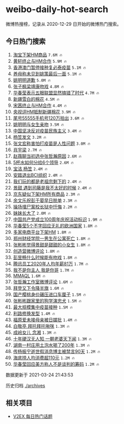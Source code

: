 # weibo-daily-hot-search

微博热搜榜，记录从 2020-12-29 日开始的微博热门搜索。

## 今日热门搜索

<!-- BEGIN -->

1. [淘宝下架HM商品](https://s.weibo.com/weibo?q=%23%E6%B7%98%E5%AE%9D%E4%B8%8B%E6%9E%B6HM%E5%95%86%E5%93%81%23&Refer=top) `7.6M 🔥`
1. [黄轩终止与HM合作](https://s.weibo.com/weibo?q=%23%E9%BB%84%E8%BD%A9%E7%BB%88%E6%AD%A2%E4%B8%8EHM%E5%90%88%E4%BD%9C%23&Refer=top) `5.9M 🔥`
1. [香港澳门暂停接种复必泰疫苗](https://s.weibo.com/weibo?q=%23%E9%A6%99%E6%B8%AF%E6%BE%B3%E9%97%A8%E6%9A%82%E5%81%9C%E6%8E%A5%E7%A7%8D%E5%A4%8D%E5%BF%85%E6%B3%B0%E7%96%AB%E8%8B%97%23&Refer=top) `5.1M 🔥`
1. [养母称未见到姚策最后一面](https://s.weibo.com/weibo?q=%23%E5%85%BB%E6%AF%8D%E7%A7%B0%E6%9C%AA%E8%A7%81%E5%88%B0%E5%A7%9A%E7%AD%96%E6%9C%80%E5%90%8E%E4%B8%80%E9%9D%A2%23&Refer=top) `5.1M 🔥`
1. [姚明明道歉](https://s.weibo.com/weibo?q=%23%E5%A7%9A%E6%98%8E%E6%98%8E%E9%81%93%E6%AD%89%23&Refer=top) `5.0M 🔥`
1. [张子枫梁靖康吻戏](https://s.weibo.com/weibo?q=%23%E5%BC%A0%E5%AD%90%E6%9E%AB%E6%A2%81%E9%9D%96%E5%BA%B7%E5%90%BB%E6%88%8F%23&Refer=top) `4.8M 🔥`
1. [华春莹表示五眼联盟显然搞错了时代](https://s.weibo.com/weibo?q=%23%E5%8D%8E%E6%98%A5%E8%8E%B9%E8%A1%A8%E7%A4%BA%E4%BA%94%E7%9C%BC%E8%81%94%E7%9B%9F%E6%98%BE%E7%84%B6%E6%90%9E%E9%94%99%E4%BA%86%E6%97%B6%E4%BB%A3%23&Refer=top) `4.7M 🔥`
1. [新疆雪白的棉花](https://s.weibo.com/weibo?q=%23%E6%96%B0%E7%96%86%E9%9B%AA%E7%99%BD%E7%9A%84%E6%A3%89%E8%8A%B1%23&Refer=top) `4.5M 🔥`
1. [宋茜终止与HM合作](https://s.weibo.com/weibo?q=%23%E5%AE%8B%E8%8C%9C%E7%BB%88%E6%AD%A2%E4%B8%8EHM%E5%90%88%E4%BD%9C%23&Refer=top) `4.4M 🔥`
1. [央视评HM抵制新疆棉花](https://s.weibo.com/weibo?q=%23%E5%A4%AE%E8%A7%86%E8%AF%84HM%E6%8A%B5%E5%88%B6%E6%96%B0%E7%96%86%E6%A3%89%E8%8A%B1%23&Refer=top) `3.9M 🔥`
1. [尾号55555手机号120万拍出](https://s.weibo.com/weibo?q=%23%E5%B0%BE%E5%8F%B755555%E6%89%8B%E6%9C%BA%E5%8F%B7120%E4%B8%87%E6%8B%8D%E5%87%BA%23&Refer=top) `3.6M 🔥`
1. [姚明明与女生亲吻](https://s.weibo.com/weibo?q=%23%E5%A7%9A%E6%98%8E%E6%98%8E%E4%B8%8E%E5%A5%B3%E7%94%9F%E4%BA%B2%E5%90%BB%23&Refer=top) `3.5M 🔥`
1. [中国坚决反对疫苗民族主义](https://s.weibo.com/weibo?q=%23%E4%B8%AD%E5%9B%BD%E5%9D%9A%E5%86%B3%E5%8F%8D%E5%AF%B9%E7%96%AB%E8%8B%97%E6%B0%91%E6%97%8F%E4%B8%BB%E4%B9%89%23&Refer=top) `3.4M 🔥`
1. [杨笠发文](https://s.weibo.com/weibo?q=%23%E6%9D%A8%E7%AC%A0%E5%8F%91%E6%96%87%23&Refer=top) `3.2M 🔥`
1. [张文宏称害怕打疫苗是人性问题](https://s.weibo.com/weibo?q=%23%E5%BC%A0%E6%96%87%E5%AE%8F%E7%A7%B0%E5%AE%B3%E6%80%95%E6%89%93%E7%96%AB%E8%8B%97%E6%98%AF%E4%BA%BA%E6%80%A7%E9%97%AE%E9%A2%98%23&Refer=top) `3.0M 🔥`
1. [肖宇梁](https://s.weibo.com/weibo?q=%E8%82%96%E5%AE%87%E6%A2%81&Refer=top) `2.7M 🔥`
1. [赵薇聊当初选中张哲瀚原因](https://s.weibo.com/weibo?q=%23%E8%B5%B5%E8%96%87%E8%81%8A%E5%BD%93%E5%88%9D%E9%80%89%E4%B8%AD%E5%BC%A0%E5%93%B2%E7%80%9A%E5%8E%9F%E5%9B%A0%23&Refer=top) `2.6M 🔥`
1. [5杯水如何分给6个领导](https://s.weibo.com/weibo?q=%235%E6%9D%AF%E6%B0%B4%E5%A6%82%E4%BD%95%E5%88%86%E7%BB%996%E4%B8%AA%E9%A2%86%E5%AF%BC%23&Refer=top) `2.6M 🔥`
1. [宝洁 杨笠](https://s.weibo.com/weibo?q=%E5%AE%9D%E6%B4%81%20%E6%9D%A8%E7%AC%A0&Refer=top) `2.4M 🔥`
1. [安踏退出BCI组织](https://s.weibo.com/weibo?q=%E5%AE%89%E8%B8%8F%E9%80%80%E5%87%BABCI%E7%BB%84%E7%BB%87&Refer=top) `2.4M 🔥`
1. [我们玩的都是老祖宗剩下的](https://s.weibo.com/weibo?q=%23%E6%88%91%E4%BB%AC%E7%8E%A9%E7%9A%84%E9%83%BD%E6%98%AF%E8%80%81%E7%A5%96%E5%AE%97%E5%89%A9%E4%B8%8B%E7%9A%84%23&Refer=top) `2.4M 🔥`
1. [景甜 遇到司藤是我不太好的时候](https://s.weibo.com/weibo?q=%E6%99%AF%E7%94%9C%20%E9%81%87%E5%88%B0%E5%8F%B8%E8%97%A4%E6%98%AF%E6%88%91%E4%B8%8D%E5%A4%AA%E5%A5%BD%E7%9A%84%E6%97%B6%E5%80%99&Refer=top) `2.4M 🔥`
1. [京东疑似下架HM所有商品](https://s.weibo.com/weibo?q=%23%E4%BA%AC%E4%B8%9C%E7%96%91%E4%BC%BC%E4%B8%8B%E6%9E%B6HM%E6%89%80%E6%9C%89%E5%95%86%E5%93%81%23&Refer=top) `2.3M 🔥`
1. [余文乐祝彭于晏早日脱单](https://s.weibo.com/weibo?q=%23%E4%BD%99%E6%96%87%E4%B9%90%E7%A5%9D%E5%BD%AD%E4%BA%8E%E6%99%8F%E6%97%A9%E6%97%A5%E8%84%B1%E5%8D%95%23&Refer=top) `2.3M 🔥`
1. [操场埋尸案校长狱中忏悔](https://s.weibo.com/weibo?q=%23%E6%93%8D%E5%9C%BA%E5%9F%8B%E5%B0%B8%E6%A1%88%E6%A0%A1%E9%95%BF%E7%8B%B1%E4%B8%AD%E5%BF%8F%E6%82%94%23&Refer=top) `2.2M 🔥`
1. [妹妹长大了](https://s.weibo.com/weibo?q=%E5%A6%B9%E5%A6%B9%E9%95%BF%E5%A4%A7%E4%BA%86&Refer=top) `2.0M 🔥`
1. [中国共产党成立100周年庆祝活动标识](https://s.weibo.com/weibo?q=%23%E4%B8%AD%E5%9B%BD%E5%85%B1%E4%BA%A7%E5%85%9A%E6%88%90%E7%AB%8B100%E5%91%A8%E5%B9%B4%E5%BA%86%E7%A5%9D%E6%B4%BB%E5%8A%A8%E6%A0%87%E8%AF%86%23&Refer=top) `1.9M 🔥`
1. [华春莹5个不字回应无礼的欧洲国家](https://s.weibo.com/weibo?q=%23%E5%8D%8E%E6%98%A5%E8%8E%B95%E4%B8%AA%E4%B8%8D%E5%AD%97%E5%9B%9E%E5%BA%94%E6%97%A0%E7%A4%BC%E7%9A%84%E6%AC%A7%E6%B4%B2%E5%9B%BD%E5%AE%B6%23&Refer=top) `1.8M 🔥`
1. [多家电商平台下架HM](https://s.weibo.com/weibo?q=%23%E5%A4%9A%E5%AE%B6%E7%94%B5%E5%95%86%E5%B9%B3%E5%8F%B0%E4%B8%8B%E6%9E%B6HM%23&Refer=top) `1.8M 🔥`
1. [郑州财经学院一男生在公寓死亡](https://s.weibo.com/weibo?q=%23%E9%83%91%E5%B7%9E%E8%B4%A2%E7%BB%8F%E5%AD%A6%E9%99%A2%E4%B8%80%E7%94%B7%E7%94%9F%E5%9C%A8%E5%85%AC%E5%AF%93%E6%AD%BB%E4%BA%A1%23&Refer=top) `1.8M 🔥`
1. [张彬彬觉得景甜是甜甜的小女生](https://s.weibo.com/weibo?q=%23%E5%BC%A0%E5%BD%AC%E5%BD%AC%E8%A7%89%E5%BE%97%E6%99%AF%E7%94%9C%E6%98%AF%E7%94%9C%E7%94%9C%E7%9A%84%E5%B0%8F%E5%A5%B3%E7%94%9F%23&Refer=top) `1.8M 🔥`
1. [创造营微博评论](https://s.weibo.com/weibo?q=%E5%88%9B%E9%80%A0%E8%90%A5%E5%BE%AE%E5%8D%9A%E8%AF%84%E8%AE%BA&Refer=top) `1.8M 🔥`
1. [彭昱畅什么时候能有吻戏](https://s.weibo.com/weibo?q=%E5%BD%AD%E6%98%B1%E7%95%85%E4%BB%80%E4%B9%88%E6%97%B6%E5%80%99%E8%83%BD%E6%9C%89%E5%90%BB%E6%88%8F&Refer=top) `1.8M 🔥`
1. [腾讯员工2020年人均年薪81万](https://s.weibo.com/weibo?q=%23%E8%85%BE%E8%AE%AF%E5%91%98%E5%B7%A52020%E5%B9%B4%E4%BA%BA%E5%9D%87%E5%B9%B4%E8%96%AA81%E4%B8%87%23&Refer=top) `1.7M 🔥`
1. [我不是你主人 我是你哥](https://s.weibo.com/weibo?q=%E6%88%91%E4%B8%8D%E6%98%AF%E4%BD%A0%E4%B8%BB%E4%BA%BA%20%E6%88%91%E6%98%AF%E4%BD%A0%E5%93%A5&Refer=top) `1.7M 🔥`
1. [MMAQL](https://s.weibo.com/weibo?q=MMAQL&Refer=top) `1.6M 🔥`
1. [张哲瀚工作室微博评论](https://s.weibo.com/weibo?q=%23%E5%BC%A0%E5%93%B2%E7%80%9A%E5%B7%A5%E4%BD%9C%E5%AE%A4%E5%BE%AE%E5%8D%9A%E8%AF%84%E8%AE%BA%23&Refer=top) `1.6M 🔥`
1. [拜登又下令降半旗](https://s.weibo.com/weibo?q=%23%E6%8B%9C%E7%99%BB%E5%8F%88%E4%B8%8B%E4%BB%A4%E9%99%8D%E5%8D%8A%E6%97%97%23&Refer=top) `1.6M 🔥`
1. [国产樱桃身价碾压进口车厘子](https://s.weibo.com/weibo?q=%23%E5%9B%BD%E4%BA%A7%E6%A8%B1%E6%A1%83%E8%BA%AB%E4%BB%B7%E7%A2%BE%E5%8E%8B%E8%BF%9B%E5%8F%A3%E8%BD%A6%E5%8E%98%E5%AD%90%23&Refer=top) `1.5M 🔥`
1. [张彬彬跟家里的狗学演忠犬](https://s.weibo.com/weibo?q=%23%E5%BC%A0%E5%BD%AC%E5%BD%AC%E8%B7%9F%E5%AE%B6%E9%87%8C%E7%9A%84%E7%8B%97%E5%AD%A6%E6%BC%94%E5%BF%A0%E7%8A%AC%23&Refer=top) `1.5M 🔥`
1. [最大规模集中疫苗接种](https://s.weibo.com/weibo?q=%23%E6%9C%80%E5%A4%A7%E8%A7%84%E6%A8%A1%E9%9B%86%E4%B8%AD%E7%96%AB%E8%8B%97%E6%8E%A5%E7%A7%8D%23&Refer=top) `1.5M 🔥`
1. [利路修换发型](https://s.weibo.com/weibo?q=%E5%88%A9%E8%B7%AF%E4%BF%AE%E6%8D%A2%E5%8F%91%E5%9E%8B&Refer=top) `1.4M 🔥`
1. [福原爱未接母亲被日媒批](https://s.weibo.com/weibo?q=%E7%A6%8F%E5%8E%9F%E7%88%B1%E6%9C%AA%E6%8E%A5%E6%AF%8D%E4%BA%B2%E8%A2%AB%E6%97%A5%E5%AA%92%E6%89%B9&Refer=top) `1.4M 🔥`
1. [白敬亭 拜托拜托啾咪](https://s.weibo.com/weibo?q=%E7%99%BD%E6%95%AC%E4%BA%AD%20%E6%8B%9C%E6%89%98%E6%8B%9C%E6%89%98%E5%95%BE%E5%92%AA&Refer=top) `1.3M 🔥`
1. [成岭女儿 念湘](https://s.weibo.com/weibo?q=%E6%88%90%E5%B2%AD%E5%A5%B3%E5%84%BF%20%E5%BF%B5%E6%B9%98&Refer=top) `1.3M 🔥`
1. [十年硬汉无人知 一朝老婆天下闻](https://s.weibo.com/weibo?q=%E5%8D%81%E5%B9%B4%E7%A1%AC%E6%B1%89%E6%97%A0%E4%BA%BA%E7%9F%A5%20%E4%B8%80%E6%9C%9D%E8%80%81%E5%A9%86%E5%A4%A9%E4%B8%8B%E9%97%BB&Refer=top) `1.3M 🔥`
1. [湖南一村庄用土泡水喝了200年](https://s.weibo.com/weibo?q=%23%E6%B9%96%E5%8D%97%E4%B8%80%E6%9D%91%E5%BA%84%E7%94%A8%E5%9C%9F%E6%B3%A1%E6%B0%B4%E5%96%9D%E4%BA%86200%E5%B9%B4%23&Refer=top) `1.3M 🔥`
1. [传杨振宁逝世假消息博主被禁言90天](https://s.weibo.com/weibo?q=%23%E4%BC%A0%E6%9D%A8%E6%8C%AF%E5%AE%81%E9%80%9D%E4%B8%96%E5%81%87%E6%B6%88%E6%81%AF%E5%8D%9A%E4%B8%BB%E8%A2%AB%E7%A6%81%E8%A8%8090%E5%A4%A9%23&Refer=top) `1.2M 🔥`
1. [海底捞人均消费超110元](https://s.weibo.com/weibo?q=%23%E6%B5%B7%E5%BA%95%E6%8D%9E%E4%BA%BA%E5%9D%87%E6%B6%88%E8%B4%B9%E8%B6%85110%E5%85%83%23&Refer=top) `1.2M 🔥`
1. [华春莹回应美方称人不是谈判的筹码](https://s.weibo.com/weibo?q=%23%E5%8D%8E%E6%98%A5%E8%8E%B9%E5%9B%9E%E5%BA%94%E7%BE%8E%E6%96%B9%E7%A7%B0%E4%BA%BA%E4%B8%8D%E6%98%AF%E8%B0%88%E5%88%A4%E7%9A%84%E7%AD%B9%E7%A0%81%23&Refer=top) `1.2M 🔥`

数据更新于 2021-03-24 21:43:53

<!-- END -->

历史归档 [./archives](./archives)

## 相关项目

- [V2EX 每日热门话题](https://github.com/boojack/v2ex-daily-hot-topic)
